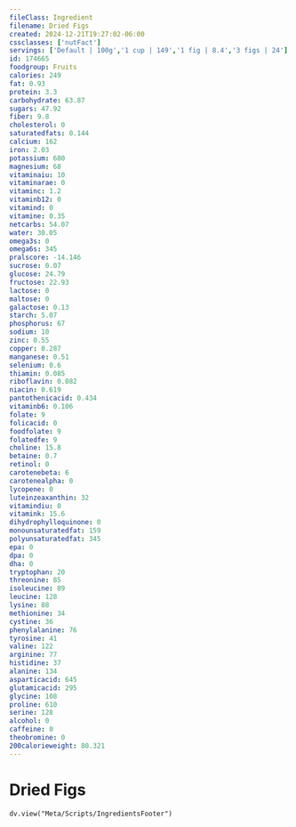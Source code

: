 ```yaml
---
fileClass: Ingredient
filename: Dried Figs
created: 2024-12-21T19:27:02-06:00
cssclasses: ['nutFact']
servings: ['Default | 100g','1 cup | 149','1 fig | 8.4','3 figs | 24']
id: 174665
foodgroup: Fruits
calories: 249
fat: 0.93
protein: 3.3
carbohydrate: 63.87
sugars: 47.92
fiber: 9.8
cholesterol: 0
saturatedfats: 0.144
calcium: 162
iron: 2.03
potassium: 680
magnesium: 68
vitaminaiu: 10
vitaminarae: 0
vitaminc: 1.2
vitaminb12: 0
vitamind: 0
vitamine: 0.35
netcarbs: 54.07
water: 30.05
omega3s: 0
omega6s: 345
pralscore: -14.146
sucrose: 0.07
glucose: 24.79
fructose: 22.93
lactose: 0
maltose: 0
galactose: 0.13
starch: 5.07
phosphorus: 67
sodium: 10
zinc: 0.55
copper: 0.287
manganese: 0.51
selenium: 0.6
thiamin: 0.085
riboflavin: 0.082
niacin: 0.619
pantothenicacid: 0.434
vitaminb6: 0.106
folate: 9
folicacid: 0
foodfolate: 9
folatedfe: 9
choline: 15.8
betaine: 0.7
retinol: 0
carotenebeta: 6
carotenealpha: 0
lycopene: 0
luteinzeaxanthin: 32
vitamindiu: 0
vitamink: 15.6
dihydrophylloquinone: 0
monounsaturatedfat: 159
polyunsaturatedfat: 345
epa: 0
dpa: 0
dha: 0
tryptophan: 20
threonine: 85
isoleucine: 89
leucine: 128
lysine: 88
methionine: 34
cystine: 36
phenylalanine: 76
tyrosine: 41
valine: 122
arginine: 77
histidine: 37
alanine: 134
asparticacid: 645
glutamicacid: 295
glycine: 108
proline: 610
serine: 128
alcohol: 0
caffeine: 0
theobromine: 0
200calorieweight: 80.321
---
```


# Dried Figs

```dataviewjs
dv.view("Meta/Scripts/IngredientsFooter")
```
